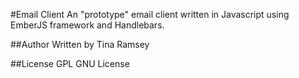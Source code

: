 #Email Client
An "prototype" email client written in Javascript using EmberJS framework and Handlebars.

##Author
Written by Tina Ramsey

##License
GPL GNU License
